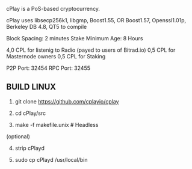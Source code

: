 
cPlay is a PoS-based cryptocurrency.

cPlay uses libsecp256k1, libgmp, Boost1.55, OR Boost1.57,  Openssl1.01p, Berkeley DB 4.8, QT5 to compile

Block Spacing: 2 minutes
Stake Minimum Age: 8 Hours

4,0 CPL for listenig to Radio (payed to users of Bitrad.io)
0,5 CPL for Masternode owners
0,5 CPL for Staking

P2P Port: 32454
RPC Port: 32455


BUILD LINUX
-----------
1) git clone https://github.com/cplayio/cplay

2) cd cPlay/src

3) make -f makefile.unix            # Headless

(optional)

4) strip cPlayd

5) sudo cp cPlayd /usr/local/bin
